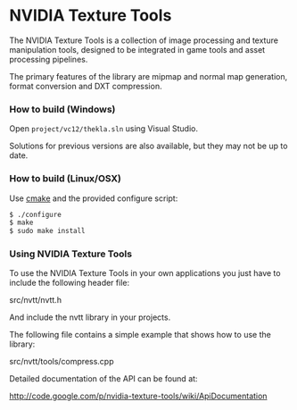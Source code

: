 NVIDIA Texture Tools
====================

The NVIDIA Texture Tools is a collection of image processing and texture 
manipulation tools, designed to be integrated in game tools and asset 
processing pipelines.

The primary features of the library are mipmap and normal map generation, format 
conversion and DXT compression.


### How to build (Windows)

Open `project/vc12/thekla.sln` using Visual Studio.

Solutions for previous versions are also available, but they may not be up to date.


### How to build (Linux/OSX)

Use [cmake](http://www.cmake.org/) and the provided configure script:

```bash
$ ./configure
$ make
$ sudo make install
```


### Using NVIDIA Texture Tools

To use the NVIDIA Texture Tools in your own applications you just have to
include the following header file:

src/nvtt/nvtt.h

And include the nvtt library in your projects. 

The following file contains a simple example that shows how to use the library:

src/nvtt/tools/compress.cpp

Detailed documentation of the API can be found at:

http://code.google.com/p/nvidia-texture-tools/wiki/ApiDocumentation

